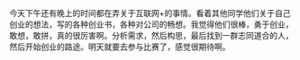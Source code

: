 今天下午还有晚上的时间都在弄关于互联网+的事情。看着其他同学他们关于自己创业的想法，写的各种创业书，各种对公司的畅想。我觉得他们很棒，勇于创业，敢想，敢拼，真的很厉害啊。分析需求，然后构思，最后找到一群志同道合的人，然后开始创业的路途。明天就要去参与比赛了，感觉很期待啊。
